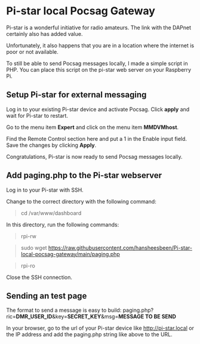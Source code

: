 # Pi-star local Pocsag Gateway

Pi-star is a wonderful initiative for radio amateurs. The link with the DAPnet certainly also has added value.

Unfortunately, it also happens that you are in a location where the internet is poor or not available.

To still be able to send Pocsag messages locally, I made a simple script in PHP. You can place this script on the pi-star web server on your Raspberry Pi.

## Setup Pi-star for external messaging

Log in to your existing Pi-star device and activate Pocsag.
Click **apply** and wait for Pi-star to restart.

Go to the menu item **Expert** and click on the menu item **MMDVMhost**.

Find the Remote Control section here and put a 1 in the Enable input field. Save the changes by clicking **Apply**.

Congratulations, Pi-star is now ready to send Pocsag messages locally.

## Add paging.php to the Pi-star webserver

Log in to your Pi-star with SSH.

Change to the correct directory with the following command:
> cd /var/www/dashboard

In this directory, run the following commands:
> rpi-rw

> sudo wget https://raw.githubusercontent.com/hansheesbeen/Pi-star-local-pocsag-gateway/main/paging.php

>rpi-ro

Close the SSH connection.

## Sending an test page

The format to send a message is easy to build:
paging.php?ric=**DMR_USER_ID**&key=**SECRET_KEY**&msg=**MESSAGE TO BE SEND**

In your browser, go to the url of your Pi-star device like http://pi-star.local or the IP address and add the paging.php string like above to the URL.
